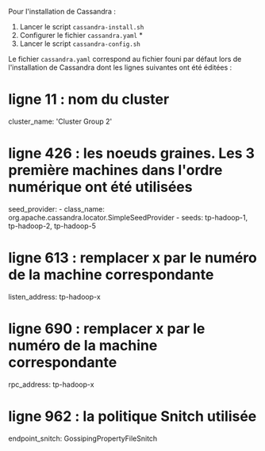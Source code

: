 Pour l'installation de Cassandra :
1. Lancer le script ```cassandra-install.sh```
2. Configurer le fichier ```cassandra.yaml``` *
3. Lancer le script ```cassandra-config.sh```

Le fichier ```cassandra.yaml``` correspond au fichier founi par défaut lors de l'installation de Cassandra dont les lignes suivantes ont été éditées :
# ligne 11 : nom du cluster
cluster_name: 'Cluster Group 2'

# ligne 426 : les noeuds graines. Les 3 première machines dans l'ordre numérique ont été utilisées
seed_provider:
    - class_name: org.apache.cassandra.locator.SimpleSeedProvider
        - seeds: tp-hadoop-1, tp-hadoop-2, tp-hadoop-5

# ligne 613 : remplacer x par le numéro de la machine correspondante
listen_address: tp-hadoop-x

# ligne 690 : remplacer x par le numéro de la machine correspondante
rpc_address: tp-hadoop-x

# ligne 962 : la politique Snitch utilisée
endpoint_snitch: GossipingPropertyFileSnitch